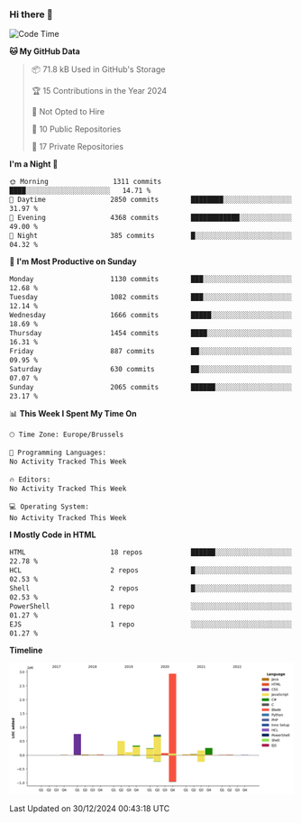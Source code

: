 ### Hi there 👋

<!--START_SECTION:waka-->
![Code Time](http://img.shields.io/badge/Code%20Time-1%2C222%20hrs%2056%20mins-blue)

**🐱 My GitHub Data** 

> 📦 71.8 kB Used in GitHub's Storage 
 > 
> 🏆 15 Contributions in the Year 2024
 > 
> 🚫 Not Opted to Hire
 > 
> 📜 10 Public Repositories 
 > 
> 🔑 17 Private Repositories 
 > 
**I'm a Night 🦉** 

```text
🌞 Morning                1311 commits        ████░░░░░░░░░░░░░░░░░░░░░   14.71 % 
🌆 Daytime                2850 commits        ████████░░░░░░░░░░░░░░░░░   31.97 % 
🌃 Evening                4368 commits        ████████████░░░░░░░░░░░░░   49.00 % 
🌙 Night                  385 commits         █░░░░░░░░░░░░░░░░░░░░░░░░   04.32 % 
```
📅 **I'm Most Productive on Sunday** 

```text
Monday                   1130 commits        ███░░░░░░░░░░░░░░░░░░░░░░   12.68 % 
Tuesday                  1082 commits        ███░░░░░░░░░░░░░░░░░░░░░░   12.14 % 
Wednesday                1666 commits        █████░░░░░░░░░░░░░░░░░░░░   18.69 % 
Thursday                 1454 commits        ████░░░░░░░░░░░░░░░░░░░░░   16.31 % 
Friday                   887 commits         ██░░░░░░░░░░░░░░░░░░░░░░░   09.95 % 
Saturday                 630 commits         ██░░░░░░░░░░░░░░░░░░░░░░░   07.07 % 
Sunday                   2065 commits        ██████░░░░░░░░░░░░░░░░░░░   23.17 % 
```


📊 **This Week I Spent My Time On** 

```text
🕑︎ Time Zone: Europe/Brussels

💬 Programming Languages: 
No Activity Tracked This Week

🔥 Editors: 
No Activity Tracked This Week

💻 Operating System: 
No Activity Tracked This Week
```

**I Mostly Code in HTML** 

```text
HTML                     18 repos            ██████░░░░░░░░░░░░░░░░░░░   22.78 % 
HCL                      2 repos             █░░░░░░░░░░░░░░░░░░░░░░░░   02.53 % 
Shell                    2 repos             █░░░░░░░░░░░░░░░░░░░░░░░░   02.53 % 
PowerShell               1 repo              ░░░░░░░░░░░░░░░░░░░░░░░░░   01.27 % 
EJS                      1 repo              ░░░░░░░░░░░░░░░░░░░░░░░░░   01.27 % 
```



**Timeline**

![Lines of Code chart](https://raw.githubusercontent.com/guillaumedeplancke/guillaumedeplancke/main/assets/bar_graph.png)


 Last Updated on 30/12/2024 00:43:18 UTC
<!--END_SECTION:waka-->
